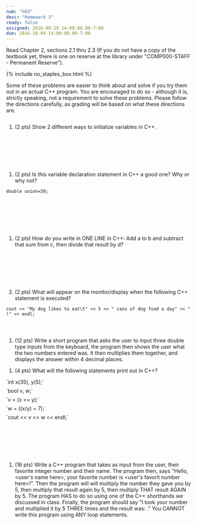 ```yaml
---
num: "h03"
desc: "Homework 3"
ready: false
assigned: 2016-09-29 14:00:00.00-7:00
due: 2016-10-04 14:00:00.00-7:00
---
```

Read Chapter 2, sections 2.1 thru 2.3   (If you do not have a copy of the textbook yet, there is one on reserve at the library under "COMP000-STAFF - Permanent Reserve").

{% include no_staples_box.html %}

Some of these problems are easier to think about and solve if you try them out in an actual C++ program. You are encouraged to do so - although it is, strictly speaking, not a requirement to solve these problems. Please follow the directions carefully, as grading will be based on what these directions are.
<div style="margin-bottom:2em"></div>
 
1.	(2 pts) Show 2 different ways to initialize variables in C++.
  <div style="margin-bottom:8em"></div>

1.	(2 pts) Is this variable declaration statement in C++ a good one? Why or why not?
	<div style="margin-bottom:1em"></div>
`double union=30;`

  <div style="margin-bottom:8em"></div>

1.	(2 pts) How do you write in ONE LINE in C++: Add a to b and subtract that sum from c, then divide that result by d?
	<div style="margin-bottom:8em"></div>

1.	(2 pts) What will appear on the monitor/display when the following C++ statement is executed?
	<div style="margin-bottom:1em"></div>
`cout << "My dog likes to eat\t" << 5 << " cans of dog food a day" << " !" << endl;`

  <div style="margin-bottom:4em"></div>

1.	(12 pts) Write a short program that asks the user to input three double type inputs from the keyboard, the program then shows the user what the two numbers entered was. It then multiplies them together, and displays the answer within 4 decimal places.
  <div class="pagebreak"></div>


1.	(4 pts) What will the following statements print out in C++?
  <div style="margin-bottom:1em"></div>
`int x(35), y(5);`
  <div style="margin-bottom:0.5em"></div>
`bool v, w;`
  <div style="margin-bottom:0.5em"></div>
`v = (x >= y);`
  <div style="margin-bottom:0.5em"></div>
`w = ((x/y) = 7);`
  <div style="margin-bottom:0.5em"></div>
`cout << v << w << endl;`

  <div style="margin-bottom:8em"></div>

1.	(16 pts) Write a C++ program that takes as input from the user, their favorite integer number and their name. The program then, says "Hello, <user's name here>, your favorite number is <user's favorit number here>!". Then the program will will multiply the number they gave you by 5, then multiply that result again by 5, then multiply THAT result AGAIN by 5. The program HAS to do so using one of the C++ shorthands we discussed in class.
Finally, the program should say "I took your number and multiplied it by 5 THREE times and the result was: <the resulting number here>."
You CANNOT write this program using ANY loop statements.
  <div style="margin-bottom:20em"></div>

